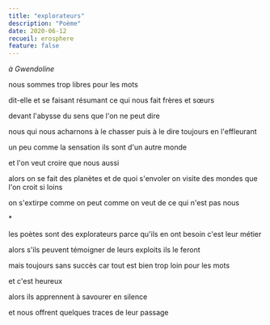 ```yaml
---
title: "explorateurs"
description: "Poème"
date: 2020-06-12
recueil: erosphere
feature: false
---
```


*à Gwendoline*

nous sommes trop libres pour les mots

dit-elle
et se faisant résumant ce qui nous fait frères et sœurs

devant l'abysse du sens que l'on ne peut dire

nous qui nous acharnons à le chasser puis à le dire
toujours en l'effleurant

un peu comme la sensation
ils sont d'un autre monde

et l'on veut croire que nous aussi

alors on se fait des planètes et de quoi s'envoler
on visite des mondes que l'on croit si loins

on s'extirpe comme on peut comme on veut
de ce qui n'est pas nous

\*

les poètes sont des explorateurs parce qu'ils en ont besoin
c'est leur métier

alors s'ils peuvent témoigner de leurs exploits
ils le feront

mais toujours sans succès car tout est bien trop loin pour les mots

et c'est heureux

alors
ils apprennent à savourer
en silence

et nous offrent quelques traces de leur passage
